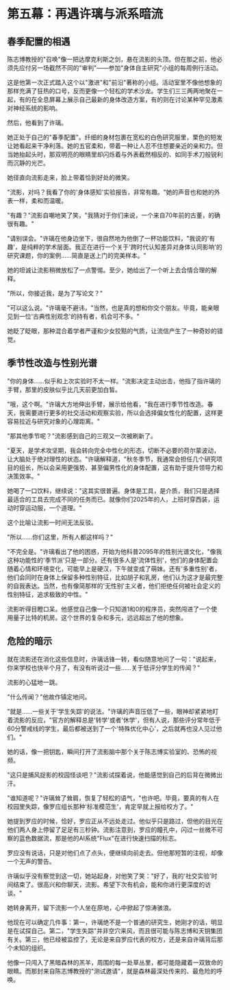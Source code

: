 # 第五幕：再遇许璃与派系暗流

## 春季配置的相遇

陈志博教授的"召唤"像一把达摩克利斯之剑，悬在流影的头顶。但在那之前，他必须先应付另一场截然不同的"审判"——参加"身体自主研究"小组的每周例行活动。

这是他第一次正式踏入这个以"激进"和"前沿"著称的小组。活动室里不像他想象的那样充满了狂热的口号，反而更像一个轻松的学术沙龙。学生们三三两两地聚在一起，有的在全息屏幕上展示自己最新的身体改造方案，有的则在讨论某种罕见激素对神经系统的影响。

然后，他看到了许璃。

她正处于自己的"春季配置"。纤细的身材包裹在宽松的白色研究服里，栗色的短发让她看起来干净利落。她的五官柔和，带着一种让人忍不住想要亲近的亲和力。但当她抬起头时，那双明亮的眼睛里却闪烁着与外表截然相反的、如同手术刀般锐利而沉静的光芒。

她径直向流影走来，脸上带着恰到好处的微笑。

"流影，对吗？我看了你的'身体感知'实验报告，非常有趣。"她的声音也和她的外表一样，柔和而温暖。

"有趣？"流影自嘲地笑了笑，"我猜对于你们来说，一个来自70年前的古董，的确很有趣。"

"请别误会。"许璃在他身边坐下，很自然地为他倒了一杯功能饮料，"我说的'有趣'，是纯粹的学术层面。我正在进行一个关于'跨时代认知差异对身体认同影响'的研究课题，你的案例……简直是送上门的完美样本。"

她的坦诚让流影稍微放松了一点警惕。至少，她给出了一个听上去合情合理的解释。

"所以，你接近我，是为了写论文？"

"可以这么说。"许璃毫不避讳，"当然，也是真的想和你交个朋友。毕竟，能亲眼见到一位'古典性别观念'的持有者，机会可不多。"

她眨了眨眼，那种混合着学者严谨和少女狡黠的气质，让流信产生了一种奇妙的错觉。

## 季节性改造与性别光谱

"你的身体……似乎和上次实验时不太一样。"流影决定主动出击，他指了指许璃的手臂，那里的皮肤似乎比几天前更加白皙。

"哦，这个啊。"许璃大方地伸出手臂，展示给他看，"我在进行季节性改造。春天，我需要进行更多的社交活动和观察实验，所以会选择偏女性化的配置，这样更容易拉近与研究对象的心理距离。"

"那其他季节呢？"流影感到自己的三观又一次被刷新了。

"夏天，是学术攻坚期，我会转向完全中性化的形态，切断不必要的荷尔蒙波动，让大脑处于绝对理性的状态。"许璃解释道，"秋冬季节，我通常会担任几个研究项目的组长，所以会采用更强势、甚至偏男性化的身体配置，这有助于提升领导力和决策效率。"

她喝了一口饮料，继续说："这其实很普遍。身体是工具，是介质，我们只是选择最适合的工具去完成不同的任务而已。就像你们2025年的人，上班时穿西装，运动时穿运动服，一个道理。"

这个比喻让流影一时间无法反驳。

"所以……你们这里，所有人都这样吗？"

"不完全是。"许璃看出了他的困惑，开始为他科普2095年的性别光谱文化，"像我这种功能性的'季节派'只是一部分。还有很多人是'流体性别'，他们的身体配置会随着心情和环境变化，可能早上是硬汉，下午就变成了萌妹。还有'多重性别'者，他们会同时在身体上保留多种性别特征，比如胡子和乳房，他们认为这才是最完整的自我表达。当然，也有像简那样的'无性别'主义者，他们拒绝任何被社会定义的性别特征，追求极致的中性。"

流影听得目瞪口呆。他感觉自己像一个只知道1和0的程序员，突然闯进了一个使用量子比特的机房。这个世界的复杂和多元，远远超出了他的想象。

## 危险的暗示

就在流影还在消化这些信息时，许璃话锋一转，看似随意地问了一句："说起来，你来学校也快半个月了，有没有听说过一些……关于低评分学生的传闻？"

流影的心猛地一跳。

"什么传闻？"他故作镇定地问。

"就是……一些关于'学生失踪'的说法。"许璃的声音压低了一些，眼神却紧紧地盯着流影的反应，"官方的解释总是'转学'或者'休学'，但有人说，那些评分常年低于60分警戒线的学生，最后都被送到了一个'特殊优化中心'，之后就再也没人见过他们。"

她的话，像一把钥匙，瞬间打开了流影脑中那个关于陈志博实验室的、恐怖的视频。

"这只是捕风捉影的校园怪谈吧？"流影试探着说，他能感觉到自己的后背在微微出汗。

"谁知道呢？"许璃耸了耸肩，恢复了轻松的语气，"也许吧。毕竟，要真的有人在校园里失踪，像罗应组长那种'标准模范生'，肯定早就上报给校方了。"

她提到罗应的时候，恰好，罗应正从不远处走过。他似乎只是路过，但他的目光在他们两人身上停留了足足有三秒钟。流影注意到，罗应的瞳孔中，闪过一丝微不可察的蓝色数据流，那是他的AI系统"Flux"在进行快速扫描的标志。

罗应没有说话，只是对他们点了点头，便继续向前走去。但他那短暂的注视，却像一个无声的警告。

许璃似乎没有察觉到这一切，她站起身，对他笑了笑："好了，我的'社交实验'时间结束了。很高兴和你聊天，流影。希望下次有机会，能和你进行更深度的访谈。"

她转身离开，留下流影一个人坐在原地，心中掀起了惊涛骇浪。

他现在可以确定几件事：第一，许璃绝不是一个普通的研究生，她刚才的话，明显是在试探自己。第二，"学生失踪"并非空穴来风，而且很可能与陈志博和天钥集团有关。第三，他已经被监控了，无论是来自罗应代表的校方，还是来自许璃背后那个未知的组织。

他像一只闯入了黑暗森林的羔羊，周围的每一处草丛里，都可能隐藏着一双致命的眼睛。而那封来自陈志博教授的"测试邀请"，就是森林最深处传来的、最危险的呼唤。 